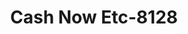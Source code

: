 ---
f_zip-code: 30083
f_state-code: GA
title: Cash Now Etc-8128
f_phone: 404-508-0630
f_city-only: Stone Mountain
f_address: 5660 Memorial Dr Stone Mountain
f_location-unique-id: '8128'
slug: cash-now-etc-8128
updated-on: '2024-05-30T13:46:58.046Z'
created-on: '2024-05-30T13:36:59.803Z'
published-on: '2024-05-30T13:54:32.469Z'
f_city-state: cms/city/stone-mountain-ga.md
f_company: cms/company/cash-now-etc.md
f_state: cms/state/georgia.md
layout: '[payday-loan].html'
tags: payday-loan
---